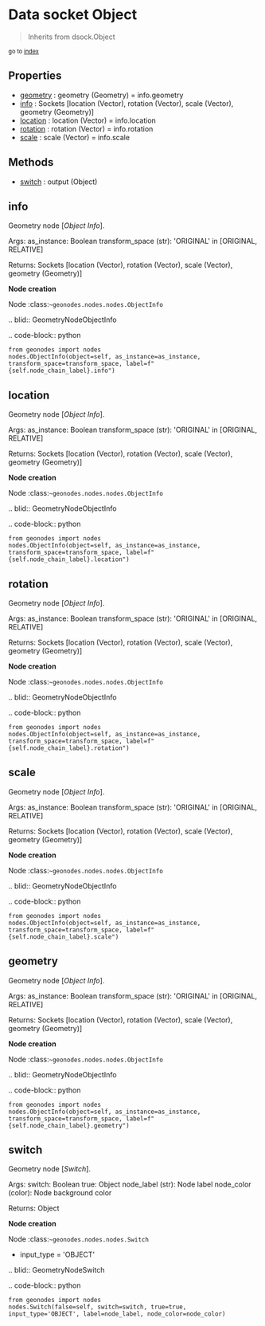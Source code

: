 
# Data socket Object

> Inherits from dsock.Object
  
<sub>go to [index](/docs/index.md)</sub>



## Properties

- [geometry](#geometry) : geometry (Geometry) = info.geometry
- [info](#info) : Sockets      [location (Vector), rotation (Vector), scale (Vector), geometry (Geometry)]
- [location](#location) : location (Vector) = info.location
- [rotation](#rotation) : rotation (Vector) = info.rotation
- [scale](#scale) : scale (Vector) = info.scale

## Methods

- [switch](#switch) : output (Object)

## info

Geometry node [*Object Info*].


  Args:
    as_instance: Boolean
    transform_space (str): 'ORIGINAL' in [ORIGINAL, RELATIVE]
    
  Returns:
    Sockets [location (Vector), rotation (Vector), scale (Vector), geometry (Geometry)]
    
  **Node creation**
  
  Node :class:`~geonodes.nodes.nodes.ObjectInfo`
  
  
  .. blid:: GeometryNodeObjectInfo
  
  .. code-block:: python
  
    from geonodes import nodes
    nodes.ObjectInfo(object=self, as_instance=as_instance, transform_space=transform_space, label=f"{self.node_chain_label}.info")
    

## location

Geometry node [*Object Info*].


  Args:
    as_instance: Boolean
    transform_space (str): 'ORIGINAL' in [ORIGINAL, RELATIVE]
    
  Returns:
    Sockets [location (Vector), rotation (Vector), scale (Vector), geometry (Geometry)]
    
  **Node creation**
  
  Node :class:`~geonodes.nodes.nodes.ObjectInfo`
  
  
  .. blid:: GeometryNodeObjectInfo
  
  .. code-block:: python
  
    from geonodes import nodes
    nodes.ObjectInfo(object=self, as_instance=as_instance, transform_space=transform_space, label=f"{self.node_chain_label}.location")
    

## rotation

Geometry node [*Object Info*].


  Args:
    as_instance: Boolean
    transform_space (str): 'ORIGINAL' in [ORIGINAL, RELATIVE]
    
  Returns:
    Sockets [location (Vector), rotation (Vector), scale (Vector), geometry (Geometry)]
    
  **Node creation**
  
  Node :class:`~geonodes.nodes.nodes.ObjectInfo`
  
  
  .. blid:: GeometryNodeObjectInfo
  
  .. code-block:: python
  
    from geonodes import nodes
    nodes.ObjectInfo(object=self, as_instance=as_instance, transform_space=transform_space, label=f"{self.node_chain_label}.rotation")
    

## scale

Geometry node [*Object Info*].


  Args:
    as_instance: Boolean
    transform_space (str): 'ORIGINAL' in [ORIGINAL, RELATIVE]
    
  Returns:
    Sockets [location (Vector), rotation (Vector), scale (Vector), geometry (Geometry)]
    
  **Node creation**
  
  Node :class:`~geonodes.nodes.nodes.ObjectInfo`
  
  
  .. blid:: GeometryNodeObjectInfo
  
  .. code-block:: python
  
    from geonodes import nodes
    nodes.ObjectInfo(object=self, as_instance=as_instance, transform_space=transform_space, label=f"{self.node_chain_label}.scale")
    

## geometry

Geometry node [*Object Info*].


  Args:
    as_instance: Boolean
    transform_space (str): 'ORIGINAL' in [ORIGINAL, RELATIVE]
    
  Returns:
    Sockets [location (Vector), rotation (Vector), scale (Vector), geometry (Geometry)]
    
  **Node creation**
  
  Node :class:`~geonodes.nodes.nodes.ObjectInfo`
  
  
  .. blid:: GeometryNodeObjectInfo
  
  .. code-block:: python
  
    from geonodes import nodes
    nodes.ObjectInfo(object=self, as_instance=as_instance, transform_space=transform_space, label=f"{self.node_chain_label}.geometry")
    

## switch

Geometry node [*Switch*].


  Args:
    switch: Boolean
    true: Object
    node_label (str): Node label
    node_color (color): Node background color
    
  Returns:
    Object
    
  **Node creation**
  
  Node :class:`~geonodes.nodes.nodes.Switch`
  
  - input_type = 'OBJECT'
    
  .. blid:: GeometryNodeSwitch
  
  .. code-block:: python
  
    from geonodes import nodes
    nodes.Switch(false=self, switch=switch, true=true, input_type='OBJECT', label=node_label, node_color=node_color)
    
